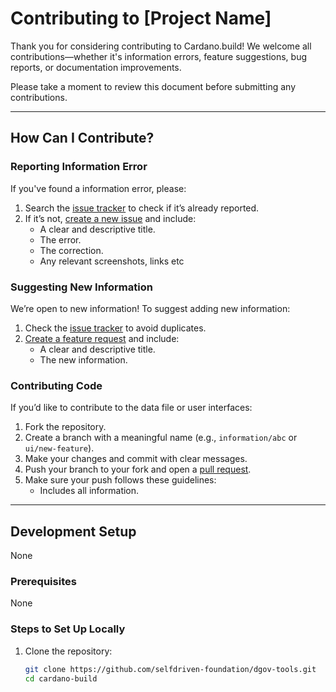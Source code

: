 # Contributing to [Project Name]

Thank you for considering contributing to Cardano.build! We welcome all contributions—whether it's information errors, feature suggestions, bug reports, or documentation improvements.

Please take a moment to review this document before submitting any contributions.

---

## How Can I Contribute?

### Reporting Information Error
If you've found a information error, please:
1. Search the [issue tracker](/issues) to check if it’s already reported.
2. If it’s not, [create a new issue](/issues/new) and include:
   - A clear and descriptive title.
   - The error.
   - The correction.
   - Any relevant screenshots, links etc

### Suggesting New Information
We’re open to new information! To suggest adding new information:
1. Check the [issue tracker](issues) to avoid duplicates.
2. [Create a feature request](/issues/new) and include:
   - A clear and descriptive title.
   - The new information.

### Contributing Code
If you’d like to contribute to the data file or user interfaces:
1. Fork the repository.
2. Create a branch with a meaningful name (e.g., `information/abc` or `ui/new-feature`).
3. Make your changes and commit with clear messages.
4. Push your branch to your fork and open a [pull request](/pulls).
5. Make sure your push follows these guidelines:
   - Includes all information.

---

## Development Setup
None

### Prerequisites
None

### Steps to Set Up Locally
1. Clone the repository:
   ```bash
   git clone https://github.com/selfdriven-foundation/dgov-tools.git
   cd cardano-build